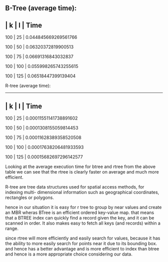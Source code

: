 B-Tree (average time):
--------------------------------------
| k 	| l    |	Time
--------------------------------------
100   |   25   |   0.044845669269561766

100   |   50   |   0.06320372819900513

100   |   75   |   0.06691316843032837

100   |   100  |   0.055998265743255615

100   |   125   |  0.06518447399139404

R-tree (average time):

--------------------------------------
| k 	| l    |	Time
--------------------------------------
100   |   25   |   0.00011551141738891602

100   |   50   |   0.0001308155059814453

100   |   75   |   0.00011628389358520508

100   |   100  |   0.00017638206481933593

100   |   125  |   0.00015682697296142577



Looking at the average execution time for btree and rtree from the above table we can see that the rtree is clearly faster on average and much more efficient.

R-tree are tree data structures used for spatial access methods, for indexing multi- dimensional information such as geographical coordinates, rectangles or polygons.


hence in our situation it is easy for r tree to group by near values and create an MBR wheras BTree is an efficient ordered key-value map. that means that a BTREE index can quickly find a record given the key, and it can be scanned in order. It also makes easy to fetch all keys (and records) within a range.

since rtree will more efficiently and easily search for values, because it has the ability to more easily search for points near it due to its bounding box. and hence has a better advantage and is more efficient to index than btree and hence is a more appropriate choice considering our data.

